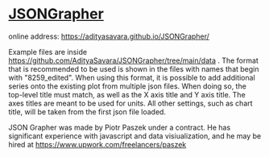 # [JSONGrapher]()

online address: 
https://adityasavara.github.io/JSONGrapher/

Example files are inside https://github.com/AdityaSavara/JSONGrapher/tree/main/data . The format that is recommended to be used is shown in the files with names that begin with "8259_edited". When using this format, it is possible to add additional series onto the existing plot from multiple json files.  When doing so, the top-level title must match, as well as the X axis title and Y axis title. The axes titles are meant to be used for units. All other settings, such as chart title, will be taken from the first json file loaded.

JSON Grapher was made by Piotr Paszek under a contract. He has significant experience with javascript and data visiualization, and he may be hired at https://www.upwork.com/freelancers/paszek
